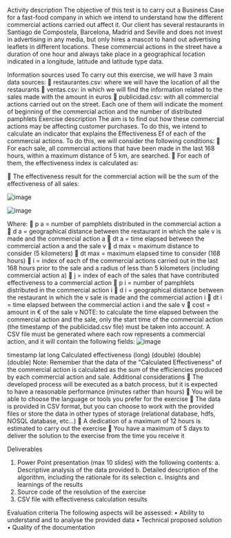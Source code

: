 Activity description
The objective of this test is to carry out a Business Case for a fast-food company in which we intend to
understand how the different commercial actions carried out affect it.
Our client has several restaurants in Santiago de Compostela, Barcelona, Madrid and Seville and does not
invest in advertising in any media, but only hires a mascot to hand out advertising leaflets in different
locations. These commercial actions in the street have a duration of one hour and always take place in a
geographical location indicated in a longitude, latitude and latitude type data.

Information sources used
To carry out this exercise, we will have 3 main data sources:
 restaurantes.csv: where we will have the location of all the restaurants
 ventas.csv: in which we will find the information related to the sales made with the amount in
euros
 publicidad.csv: with all commercial actions carried out on the street. Each one of them will
indicate the moment of beginning of the commercial action and the number of distributed
pamphlets
Exercise description
The aim is to find out how these commercial actions may be affecting customer purchases. To do this,
we intend to calculate an indicator that explains the Effectiveness Ef of each of the commercial
actions. To do this, we will consider the following conditions:
 For each sale, all commercial actions that have been made in the last 168 hours, within a
maximum distance of 5 km, are searched.
 For each of them, the effectiveness index is calculated as:

 The effectiveness result for the commercial action will be the sum of the effectiveness of all sales:

![image](https://github.com/user-attachments/assets/1184d3db-8713-4d57-8227-08011020efc8)

![image](https://github.com/user-attachments/assets/2cbccf6d-4e7b-4029-a530-9b6cfd43e0d4)



Where:
 p a = number of pamphlets distributed in the commercial action a
 d a = geographical distance between the restaurant in which the sale v is made and the
commercial action a
 dt a = time elapsed between the commercial action a and the sale v
 d max = maximum distance to consider (5 kilometers)
 dt max = maximum elapsed time to consider (168 hours)
 i = index of each of the commercial actions carried out in the last 168 hours prior to the
sale and a radius of less than 5 kilometers (including commercial action a)
 j = index of each of the sales that have contributed effectiveness to a commercial action
 p i = number of pamphlets distributed in the commercial action i
 d i = geographical distance between the restaurant in which the v sale is made and the
commercial action i
 dt i = time elapsed between the commercial action i and the sale v
 cost = amount in € of the sale v
NOTE: to calculate the time elapsed between the commercial action and the sale, only the start time
of the commercial action (the timestamp of the publicidad.csv file) must be taken into account.
A CSV file must be generated where each row represents a commercial action, and it will contain the
following fields:
![image](https://github.com/user-attachments/assets/d50d19be-b70a-4d29-b008-5f6596b8c3f4)

timestamp lat long Calculated
effectiveness
(long) (double) (double) (double)
Note: Remember that the data of the &quot;Calculated Effectiveness&quot; of the commercial action is calculated as the sum
of the efficiencies produced by each commercial action and sale.
Additional considerations
 The developed process will be executed as a batch process, but it is expected to have a reasonable
performance (minutes rather than hours)
 You will be able to choose the language or tools you prefer for the exercise
 The data is provided in CSV format, but you can choose to work with the provided files or store the
data in other types of storage (relational database, hdfs, NOSQL database, etc...)
 A dedication of a maximum of 12 hours is estimated to carry out the exercise
 You have a maximum of 5 days to deliver the solution to the exercise from the time you receive it

Deliverables
1. Power Point presentation (max 10 slides) with the following contents:
a. Descriptive analysis of the data provided
b. Detailed description of the algorithm, including the rationale for its selection
c. Insights and learnings of the results
2. Source code of the resolution of the exercise
3. CSV file with effectiveness calculation results

Evaluation criteria
The following aspects will be assessed:
• Ability to understand and to analyse the provided data
• Technical proposed solution
• Quality of the documentation
